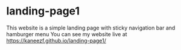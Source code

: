 # landing-page1
This website is a simple landing page with sticky navigation bar and hamburger menu
You can see my website live at  https://kaneezf.github.io/landing-page1/

